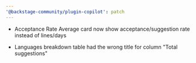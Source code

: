 ```yaml
---
'@backstage-community/plugin-copilot': patch
---
```


- Acceptance Rate Average card now show acceptance/suggestion rate instead of lines/days

- Languages breakdown table had the wrong title for column "Total suggestions"
